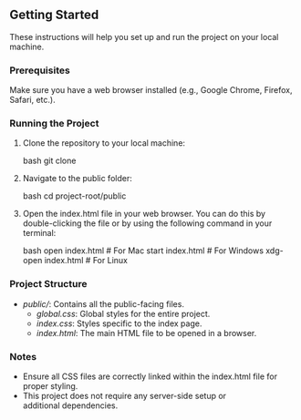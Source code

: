 ## Getting Started

These instructions will help you set up and run the project on your local machine.

### Prerequisites

Make sure you have a web browser installed (e.g., Google Chrome, Firefox, Safari, etc.).

### Running the Project

1. Clone the repository to your local machine:

    bash
    git clone <repository-url>
    

2. Navigate to the public folder:

    bash
    cd project-root/public
    

3. Open the index.html file in your web browser. You can do this by double-clicking the file or by using the following command in your terminal:

    bash
    open index.html  # For Mac
    start index.html  # For Windows
    xdg-open index.html  # For Linux
    

### Project Structure

- *public/*: Contains all the public-facing files.
  - *global.css*: Global styles for the entire project.
  - *index.css*: Styles specific to the index page.
  - *index.html*: The main HTML file to be opened in a browser.

### Notes

- Ensure all CSS files are correctly linked within the index.html file for proper styling.
- This project does not require any server-side setup or additional dependencies.
